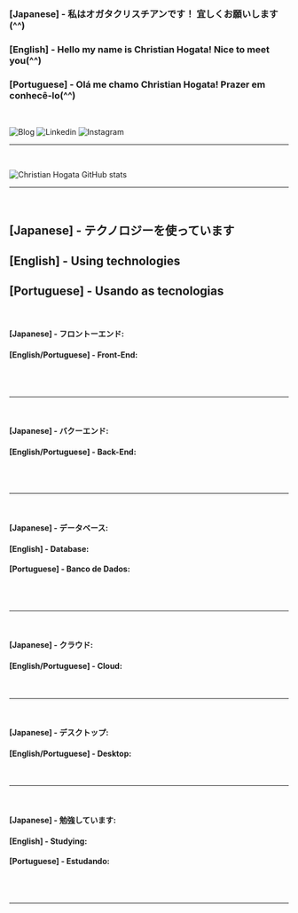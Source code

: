 
### [Japanese] -   私はオガタクリスチアンです！ 宜しくお願いします(^^)
### [English]  -   Hello my name is Christian Hogata! Nice to meet you(^^)
### [Portuguese] - Olá me chamo Christian Hogata! Prazer em conhecê-lo(^^)

<br>

![Blog](https://img.shields.io/website?label=HogataDev.com.Br&style=for=the=badge&url=https://HogataDev.com.br/)
![Linkedin](https://img.shields.io/badge/LinkedIn-0077B5?style=for-the-badge&logo=linkedin&logoColor=white&url=https://www.linkedin.com/in/christian-hogata-7628a3127/)
![Instagram](https://img.shields.io/badge/Instagram-E4405F?style=for-the-badge&logo=instagram&logoColor=white)

<hr> 
<br>

![Christian Hogata GitHub stats](https://github-readme-stats.vercel.app/api?username=ChristianHogata&show_icons=true&theme=dracula)

<hr> 
<br>

## [Japanese] -    テクノロジーを使っています
## [English] -     Using technologies
## [Portuguese] -  Usando as tecnologias

<br>

#### [Japanese] - フロントーエンド:
#### [English/Portuguese] - Front-End:

<div style='display: inline_block'><br/>
    <img align='center' alt 'html5' src='https://img.shields.io/badge/HTML5-E34F26?style=for-the-badge&logo=html5&logoColor=white' />
    <img align='center' alt 'html5' src='https://img.shields.io/badge/CSS3-1572B6?style=for-the-badge&logo=css3&logoColor=white' />
    <img align='center' alt 'html5' src='https://img.shields.io/badge/JavaScript-323330?style=for-the-badge&logo=javascript&logoColor=F7DF1E' />
    <img align='center' alt 'html5' src='https://img.shields.io/badge/Bootstrap-563D7C?style=for-the-badge&logo=bootstrap&logoColor=white' />
    
</div>

<hr> 
<br>

#### [Japanese] - バクーエンド:
#### [English/Portuguese] - Back-End:

<div style='display: inline_block'><br/>
    <img align='center' alt 'html5' src='https://img.shields.io/badge/PHP-777BB4?style=for-the-badge&logo=php&logoColor=white' />
    <img align='center' alt 'html5' src='https://img.shields.io/badge/Node.js-43853D?style=for-the-badge&logo=node.js&logoColor=white' />
    <img align='center' alt 'html5' src='https://img.shields.io/badge/Express.js-404D59?style=for-the-badge' />
</div>

<hr> 
<br>


#### [Japanese] - データベース:
#### [English] - Database:
#### [Portuguese] - Banco de Dados:


<div style='display: inline_block'><br/>
    <img align='center' alt 'html5' src='https://img.shields.io/badge/PostgreSQL-316192?style=for-the-badge&logo=postgresql&logoColor=white' />
    <img align='center' alt 'html5' src='https://img.shields.io/badge/MySQL-005C84?style=for-the-badge&logo=mysql&logoColor=white' />
    <img align='center' alt 'html5' src='https://img.shields.io/badge/Oracle-F80000?style=for-the-badge&logo=Oracle&logoColor=white' />
</div>

<hr> 
<br>


#### [Japanese] - クラウド:
#### [English/Portuguese] - Cloud:

<div style='display: inline_block'><br/>
    <img align='center' alt 'html5' src='https://img.shields.io/badge/Amazon_AWS-FF9900?style=for-the-badge&logo=amazonaws&logoColor=white' />
</div>

<hr> 
<br>


#### [Japanese] - デスクトップ:
#### [English/Portuguese] - Desktop:

<div style='display: inline_block'><br/>
    <img align='center' alt 'html5' src='https://badgen.net/badge/Delphi/active/green?icon=github' />
</div>

<hr> 
<br>

#### [Japanese] - 勉強しています:
#### [English] - Studying:
#### [Portuguese] - Estudando:

<div style='display: inline_block'><br/>
    <img align='center' alt 'html5' src='https://badgen.net/badge/日本語/active/green?icon=github' />
    <img align='center' alt 'html5' src='https://badgen.net/badge/Delphi/active/green?icon=github' />
    <img align='center' alt 'html5' src='https://badgen.net/badge/VueJS/active/green?icon=github' />
</div>

<hr> 
<br>
